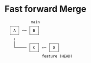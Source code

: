 # Fast forward Merge





```text
            main
  ┌───┐    ┌───┐
  │ A │ ←─ │ B │
  └───┘    └───┘
    ↑
    │      ┌───┐    ┌───┐
    └───── │ C │ ←─ │ D │
           └───┘    └───┘
                 feature (HEAD)
```
